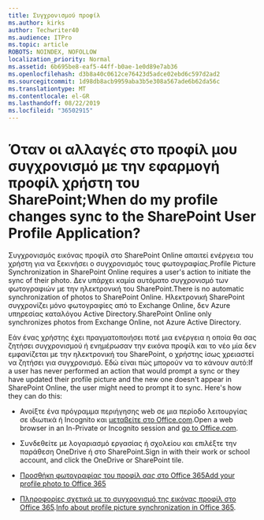 ```yaml
---
title: Συγχρονισμού προφίλ
ms.author: kirks
author: Techwriter40
ms.audience: ITPro
ms.topic: article
ROBOTS: NOINDEX, NOFOLLOW
localization_priority: Normal
ms.assetid: 6b695be8-eaf5-44ff-b0ae-1e0d89e7ab36
ms.openlocfilehash: d3b8a40c0612ce76423d5adce02ebd6c597d2ad2
ms.sourcegitcommit: 1d98db8acb9959aba3b5e308a567ade6b62da56c
ms.translationtype: MT
ms.contentlocale: el-GR
ms.lasthandoff: 08/22/2019
ms.locfileid: "36502915"
---
```

# <a name="when-do-my-profile-changes-sync-to-the-sharepoint-user-profile-application"></a><span data-ttu-id="4944e-102">Όταν οι αλλαγές στο προφίλ μου συγχρονισμό με την εφαρμογή προφίλ χρήστη του SharePoint;</span><span class="sxs-lookup"><span data-stu-id="4944e-102">When do my profile changes sync to the SharePoint User Profile Application?</span></span>

<span data-ttu-id="4944e-103">Συγχρονισμός εικόνας προφίλ στο SharePoint Online απαιτεί ενέργεια του χρήστη για να ξεκινήσει ο συγχρονισμός τους φωτογραφίας.</span><span class="sxs-lookup"><span data-stu-id="4944e-103">Profile Picture Synchronization in SharePoint Online requires a user's action to initiate the sync of their photo.</span></span> <span data-ttu-id="4944e-104">Δεν υπάρχει καμία αυτόματο συγχρονισμό των φωτογραφιών με την ηλεκτρονική του SharePoint.</span><span class="sxs-lookup"><span data-stu-id="4944e-104">There is no automatic synchronization of photos to SharePoint Online.</span></span> <span data-ttu-id="4944e-105">Ηλεκτρονική SharePoint συγχρονίζει μόνο φωτογραφίες από το Exchange Online, δεν Azure υπηρεσίας καταλόγου Active Directory.</span><span class="sxs-lookup"><span data-stu-id="4944e-105">SharePoint Online only synchronizes photos from Exchange Online, not Azure Active Directory.</span></span>

<span data-ttu-id="4944e-106">Εάν ένας χρήστης έχει πραγματοποιήσει ποτέ μια ενέργεια η οποία θα σας ζητήσει συγχρονισμού ή ενημέρωσαν την εικόνα προφίλ και το νέο μία δεν εμφανίζεται με την ηλεκτρονική του SharePoint, ο χρήστης ίσως χρειαστεί να ζητήσει για συγχρονισμό. Εδώ είναι πώς μπορούν να το κάνουν αυτό:</span><span class="sxs-lookup"><span data-stu-id="4944e-106">If a user has never performed an action that would prompt a sync or they have updated their profile picture and the new one doesn't appear in SharePoint Online, the user might need to prompt it to sync. Here's how they can do this:</span></span>

- <span data-ttu-id="4944e-107">Ανοίξτε ένα πρόγραμμα περιήγησης web σε μια περίοδο λειτουργίας σε ιδιωτικά ή Incognito και [μεταβείτε στο Office.com](http://www.office.com/).</span><span class="sxs-lookup"><span data-stu-id="4944e-107">Open a web browser in an In-Private or Incognito session and [go to Office.com](http://www.office.com/).</span></span>

- <span data-ttu-id="4944e-108">Συνδεθείτε με λογαριασμό εργασίας ή σχολείου και επιλέξτε την παράθεση OneDrive ή στο SharePoint.</span><span class="sxs-lookup"><span data-stu-id="4944e-108">Sign in with their work or school account, and click the OneDrive or SharePoint tile.</span></span>

- [<span data-ttu-id="4944e-109">Προσθήκη φωτογραφίας του προφίλ σας στο Office 365</span><span class="sxs-lookup"><span data-stu-id="4944e-109">Add your profile photo to Office 365</span></span>](https://support.office.com/article/Add-your-profile-photo-to-Office-365-2eaf93fd-b3f1-43b9-9cdc-bdcd548435b7)

- <span data-ttu-id="4944e-110">[Πληροφορίες σχετικά με το συγχρονισμό της εικόνας προφίλ στο Office 365](https://support.office.com/article/Information-about-user-profile-synchronization-in-SharePoint-Online-177eb196-5887-43c9-84c3-b98a43d35129).</span><span class="sxs-lookup"><span data-stu-id="4944e-110">[Info about profile picture synchronization in Office 365](https://support.office.com/article/Information-about-user-profile-synchronization-in-SharePoint-Online-177eb196-5887-43c9-84c3-b98a43d35129).</span></span>

